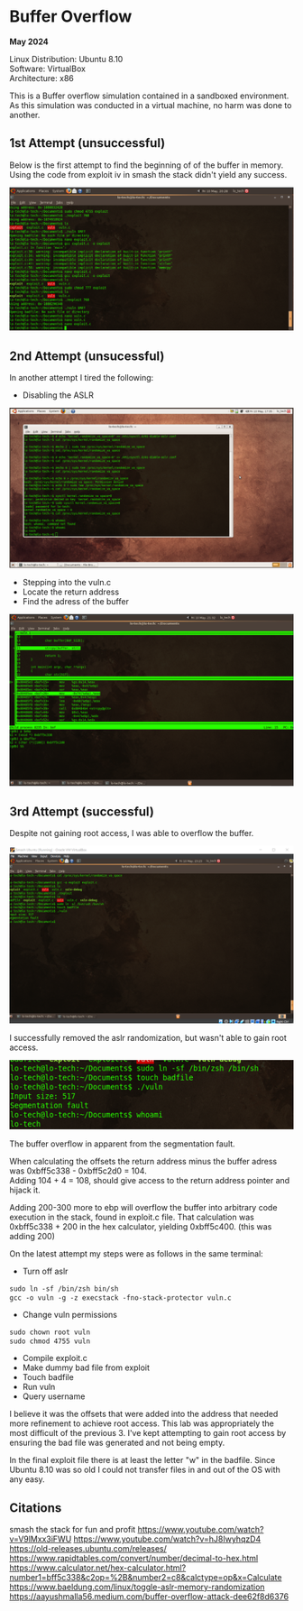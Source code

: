 # Buffer Overflow

**May 2024**

Linux Distribution:	Ubuntu 8.10  
Software:           VirtualBox  
Architecture:		    x86  

This is a Buffer overflow simulation contained in a sandboxed environment.  
As this simulation was conducted in a virtual machine, no harm was done to another.

## 1st Attempt (unsuccessful)

Below is the first attempt to find the beginning of of the buffer in memory.  
Using the code from exploit iv in smash the stack didn't yield any success.

![first_attempt](not_work.png)

## 2nd Attempt (unsucessful)

In another attempt I tired the following:

* Disabling the ASLR
  
![disable](disable_aslr.png)

* Stepping into the vuln.c
* Locate the return address
* Find the adress of the buffer
  
![stepping](step_in_gdb.png)

## 3rd Attempt (successful)
Despite not gaining root access, I was able to overflow the buffer.

![overflow](seg_fault.png)

I successfully removed the aslr randomization, but wasn't able to gain root access.

![root](no_root.png)

The buffer overflow in apparent from the segmentation fault.

When calculating the offsets the return address minus the buffer adress was 0xbff5c338 - 0xbff5c2d0 = 104.  
Adding 104 + 4 = 108, should give access to the return address pointer and hijack it.

Adding 200-300 more to ebp will overflow the buffer into arbitrary code execution in the stack, found in exploit.c file.
That calculation was 0xbff5c338 + 200 in the hex calculator, yielding 0xbff5c400.  (this was adding 200)

On the latest attempt my steps were as follows in the same terminal:
- Turn off aslr
```
sudo ln -sf /bin/zsh bin/sh
gcc -o vuln -g -z execstack -fno-stack-protector vuln.c
```
- Change vuln permissions

```
sudo chown root vuln
sudo chmod 4755 vuln
```

- Compile exploit.c
- Make dummy bad file from exploit
- Touch badfile
- Run vuln
- Query username

I believe it was the offsets that were added into the address that needed more refinement to achieve root access.  This lab was appropriately the most difficult of the previous 3.  I've kept attempting to gain root access by ensuring the bad file was generated and not being empty.

In the final exploit file there is at least the letter "w" in the badfile. Since Ubuntu 8.10 was so old I could not transfer files in and out of the OS with any easy.


## Citations
smash the stack for fun and profit
https://www.youtube.com/watch?v=V9lMxx3iFWU
https://www.youtube.com/watch?v=hJ8IwyhqzD4
https://old-releases.ubuntu.com/releases/
https://www.rapidtables.com/convert/number/decimal-to-hex.html
https://www.calculator.net/hex-calculator.html?number1=bff5c338&c2op=%2B&number2=c8&calctype=op&x=Calculate
https://www.baeldung.com/linux/toggle-aslr-memory-randomization
https://aayushmalla56.medium.com/buffer-overflow-attack-dee62f8d6376
